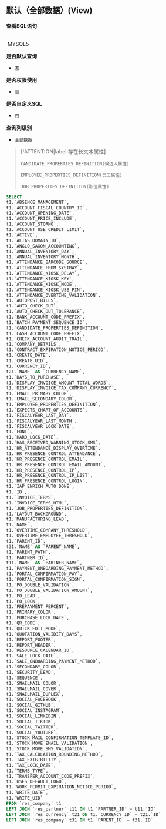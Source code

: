 ## 默认（全部数据）(View) <!-- {docsify-ignore-all} -->



<p class="panel-title"><b>查看SQL语句</b></p>
<br>

<el-row>
&nbsp;<el-tag @click="MYSQL5 = true">MYSQL5</el-tag>
</el-row>

<br>
<p class="panel-title"><b>是否默认查询</b></p>

* `否`

<p class="panel-title"><b>是否权限使用</b></p>

* `否`

<p class="panel-title"><b>是否自定义SQL</b></p>

* `否`

<p class="panel-title"><b>查询列级别</b></p>

* `全部数据`

> [!ATTENTION|label:存在长文本属性]
>
> `CANDIDATE_PROPERTIES_DEFINITION(候选人属性)`
>
> `EMPLOYEE_PROPERTIES_DEFINITION(员工属性)`
>
> `JOB_PROPERTIES_DEFINITION(职位属性)`






<el-dialog v-model="MYSQL5" title="MYSQL5">

```sql
SELECT
t1.`ABSENCE_MANAGEMENT`,
t1.`ACCOUNT_FISCAL_COUNTRY_ID`,
t1.`ACCOUNT_OPENING_DATE`,
t1.`ACCOUNT_PRICE_INCLUDE`,
t1.`ACCOUNT_STORNO`,
t1.`ACCOUNT_USE_CREDIT_LIMIT`,
t1.`ACTIVE`,
t1.`ALIAS_DOMAIN_ID`,
t1.`ANGLO_SAXON_ACCOUNTING`,
t1.`ANNUAL_INVENTORY_DAY`,
t1.`ANNUAL_INVENTORY_MONTH`,
t1.`ATTENDANCE_BARCODE_SOURCE`,
t1.`ATTENDANCE_FROM_SYSTRAY`,
t1.`ATTENDANCE_KIOSK_DELAY`,
t1.`ATTENDANCE_KIOSK_KEY`,
t1.`ATTENDANCE_KIOSK_MODE`,
t1.`ATTENDANCE_KIOSK_USE_PIN`,
t1.`ATTENDANCE_OVERTIME_VALIDATION`,
t1.`AUTOPOST_BILLS`,
t1.`AUTO_CHECK_OUT`,
t1.`AUTO_CHECK_OUT_TOLERANCE`,
t1.`BANK_ACCOUNT_CODE_PREFIX`,
t1.`BATCH_PAYMENT_SEQUENCE_ID`,
t1.`CANDIDATE_PROPERTIES_DEFINITION`,
t1.`CASH_ACCOUNT_CODE_PREFIX`,
t1.`CHECK_ACCOUNT_AUDIT_TRAIL`,
t1.`COMPANY_DETAILS`,
t1.`CONTRACT_EXPIRATION_NOTICE_PERIOD`,
t1.`CREATE_DATE`,
t1.`CREATE_UID`,
t1.`CURRENCY_ID`,
t21.`NAME` AS `CURRENCY_NAME`,
t1.`DAYS_TO_PURCHASE`,
t1.`DISPLAY_INVOICE_AMOUNT_TOTAL_WORDS`,
t1.`DISPLAY_INVOICE_TAX_COMPANY_CURRENCY`,
t1.`EMAIL_PRIMARY_COLOR`,
t1.`EMAIL_SECONDARY_COLOR`,
t1.`EMPLOYEE_PROPERTIES_DEFINITION`,
t1.`EXPECTS_CHART_OF_ACCOUNTS`,
t1.`FISCALYEAR_LAST_DAY`,
t1.`FISCALYEAR_LAST_MONTH`,
t1.`FISCALYEAR_LOCK_DATE`,
t1.`FONT`,
t1.`HARD_LOCK_DATE`,
t1.`HAS_RECEIVED_WARNING_STOCK_SMS`,
t1.`HR_ATTENDANCE_DISPLAY_OVERTIME`,
t1.`HR_PRESENCE_CONTROL_ATTENDANCE`,
t1.`HR_PRESENCE_CONTROL_EMAIL`,
t1.`HR_PRESENCE_CONTROL_EMAIL_AMOUNT`,
t1.`HR_PRESENCE_CONTROL_IP`,
t1.`HR_PRESENCE_CONTROL_IP_LIST`,
t1.`HR_PRESENCE_CONTROL_LOGIN`,
t1.`IAP_ENRICH_AUTO_DONE`,
t1.`ID`,
t1.`INVOICE_TERMS`,
t1.`INVOICE_TERMS_HTML`,
t1.`JOB_PROPERTIES_DEFINITION`,
t1.`LAYOUT_BACKGROUND`,
t1.`MANUFACTURING_LEAD`,
t1.`NAME`,
t1.`OVERTIME_COMPANY_THRESHOLD`,
t1.`OVERTIME_EMPLOYEE_THRESHOLD`,
t1.`PARENT_ID`,
t31.`NAME` AS `PARENT_NAME`,
t1.`PARENT_PATH`,
t1.`PARTNER_ID`,
t11.`NAME` AS `PARTNER_NAME`,
t1.`PAYMENT_ONBOARDING_PAYMENT_METHOD`,
t1.`PORTAL_CONFIRMATION_PAY`,
t1.`PORTAL_CONFIRMATION_SIGN`,
t1.`PO_DOUBLE_VALIDATION`,
t1.`PO_DOUBLE_VALIDATION_AMOUNT`,
t1.`PO_LEAD`,
t1.`PO_LOCK`,
t1.`PREPAYMENT_PERCENT`,
t1.`PRIMARY_COLOR`,
t1.`PURCHASE_LOCK_DATE`,
t1.`QR_CODE`,
t1.`QUICK_EDIT_MODE`,
t1.`QUOTATION_VALIDITY_DAYS`,
t1.`REPORT_FOOTER`,
t1.`REPORT_HEADER`,
t1.`RESOURCE_CALENDAR_ID`,
t1.`SALE_LOCK_DATE`,
t1.`SALE_ONBOARDING_PAYMENT_METHOD`,
t1.`SECONDARY_COLOR`,
t1.`SECURITY_LEAD`,
t1.`SEQUENCE`,
t1.`SNAILMAIL_COLOR`,
t1.`SNAILMAIL_COVER`,
t1.`SNAILMAIL_DUPLEX`,
t1.`SOCIAL_FACEBOOK`,
t1.`SOCIAL_GITHUB`,
t1.`SOCIAL_INSTAGRAM`,
t1.`SOCIAL_LINKEDIN`,
t1.`SOCIAL_TIKTOK`,
t1.`SOCIAL_TWITTER`,
t1.`SOCIAL_YOUTUBE`,
t1.`STOCK_MAIL_CONFIRMATION_TEMPLATE_ID`,
t1.`STOCK_MOVE_EMAIL_VALIDATION`,
t1.`STOCK_MOVE_SMS_VALIDATION`,
t1.`TAX_CALCULATION_ROUNDING_METHOD`,
t1.`TAX_EXIGIBILITY`,
t1.`TAX_LOCK_DATE`,
t1.`TERMS_TYPE`,
t1.`TRANSFER_ACCOUNT_CODE_PREFIX`,
t1.`USES_DEFAULT_LOGO`,
t1.`WORK_PERMIT_EXPIRATION_NOTICE_PERIOD`,
t1.`WRITE_DATE`,
t1.`WRITE_UID`
FROM `res_company` t1 
LEFT JOIN `res_partner` t11 ON t1.`PARTNER_ID` = t11.`ID` 
LEFT JOIN `res_currency` t21 ON t1.`CURRENCY_ID` = t21.`ID` 
LEFT JOIN `res_company` t31 ON t1.`PARENT_ID` = t31.`ID` 


```

</el-dialog>

<script>
 const { createApp } = Vue
  createApp({
    data() {
      return {
                MYSQL5 : false
        
      }
    },
    methods: {
    }
  }).use(ElementPlus).mount('#app')
</script>